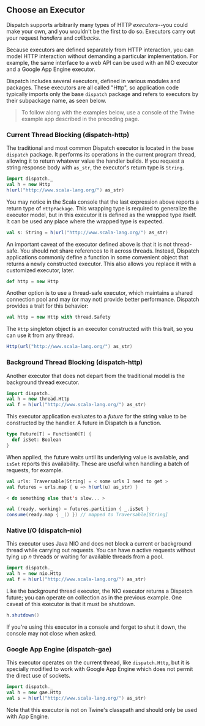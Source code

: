 Choose an Executor
------------------

Dispatch supports arbitrarily many types of HTTP *executors*--you could
make your own, and you wouldn't be the first to do so. Executors carry
out your request *handlers* and *callbacks*.

Because executors are defined separately from HTTP interaction,
you can model HTTP interaction without demanding a particular
implementation. For example, the same interface to a web API can be
used with an NIO executor and a Google App Engine executor.

Dispatch includes several executors, defined in various modules and
packages. These executors are all called "Http", so application code
typically imports only the base `dispatch` package and refers to
executors by their subpackage name, as seen below.

> To follow along with the examples below, use a console of the Twine
  example app described in the preceding page.

### Current Thread Blocking (dispatch-http)

The traditional and most common Dispatch executor is located in the
base `dispatch` package. It performs its operations in the current
program thread, allowing it to return whatever value the handler
builds. If you request a string response body with `as_str`, the
executor's return type is `String`.

```scala
import dispatch._
val h = new Http
h(url("http://www.scala-lang.org/") as_str)
```
You may notice in the Scala console that the last expression above
reports a return type of `HttpPackage`. This wrapping type is required
to generalize the executor model, but in this executor it is defined
as the wrapped type itself. It can be used any place where the wrapped
type is expected.

```scala
val s: String = h(url("http://www.scala-lang.org/") as_str)
```
An important caveat of the executor defined above is that it is not
thread-safe. You should not share references to it across
threads. Instead, Dispatch applications commonly define a function in
some convenient object that returns a newly constructed executor. This
also allows you replace it with a customized executor, later.

```scala
def http = new Http
```
Another option is to use a thread-safe executor, which maintains a
shared connection pool and may (or may not) provide better
performance. Dispatch provides a trait for this behavior:

```scala
val http = new Http with thread.Safety
```
The `Http` singleton object is an executor constructed with this
trait, so you can use it from any thread.

```scala
Http(url("http://www.scala-lang.org/") as_str)
```
### Background Thread Blocking (dispatch-http)

Another executor that does not depart from the traditional model is
the background thread executor.

```scala
import dispatch._
val h = new thread.Http
val f = h(url("http://www.scala-lang.org/") as_str)
```
This executor application evaluates to a *future* for the string value
to be constructed by the handler. A future in Dispatch is a function.

```scala
type Future[T] = Function0[T] {
  def isSet: Boolean
}
```
When applied, the future waits until its underlying value is
available, and `isSet` reports this availability. These are useful
when handling a batch of requests, for example.

```scala
val urls: Traversable[String] = < some urls I need to get >
val futures = urls.map { u => h(url(u) as_str) }

< do something else that's slow... >

val (ready, working) = futures.partition { _.isSet }
consume(ready.map { _() }) // mapped to Traversable[String]
```
### Native I/O (dispatch-nio)

This executor uses Java NIO and does not block a current or background
thread while carrying out requests. You can have *n* active requests
without tying up *n* threads or waiting for available threads from a
pool.

```scala
import dispatch._
val h = new nio.Http
val f = h(url("http://www.scala-lang.org/") as_str)
```
Like the background thread executor, the NIO executor returns a
Dispatch future; you can operate on collection as in the previous
example. One caveat of this executor is that it must be shutdown.

```scala
h.shutdown()
```
If you're using this executor in a console and forget to shut it down,
the console may not close when asked.

### Google App Engine (dispatch-gae)

This executor operates on the current thread, like `dispatch.Http`,
but it is specially modified to work with Google App Engine which
does not permit the direct use of sockets.

```scala
import dispatch._
val h = new gae.Http
val s = h(url("http://www.scala-lang.org/") as_str)
```
Note that this executor is not on Twine's classpath and should only be
used with App Engine.
